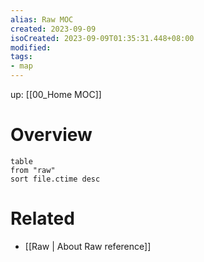 ```yaml
---
alias: Raw MOC
created: 2023-09-09
isoCreated: 2023-09-09T01:35:31.448+08:00
modified: 
tags: 
- map
---
```

up: [[00_Home MOC]]


# Overview

```dataview
table
from "raw" 
sort file.ctime desc
```

# Related

- [[Raw | About Raw reference]]

<br />
<br />









